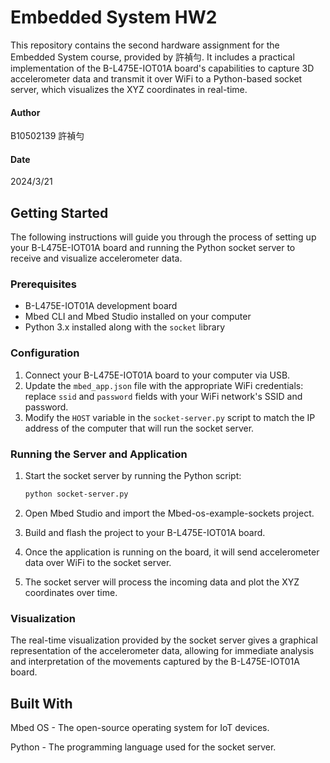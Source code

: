 # Embedded System HW2

This repository contains the second hardware assignment for the Embedded System course, provided by 許禎勻. It includes a practical implementation of the B-L475E-IOT01A board's capabilities to capture 3D accelerometer data and transmit it over WiFi to a Python-based socket server, which visualizes the XYZ coordinates in real-time.

#### Author
B10502139 許禎勻
#### Date
2024/3/21

## Getting Started

The following instructions will guide you through the process of setting up your B-L475E-IOT01A board and running the Python socket server to receive and visualize accelerometer data.

### Prerequisites

- B-L475E-IOT01A development board
- Mbed CLI and Mbed Studio installed on your computer
- Python 3.x installed along with the `socket` library

### Configuration

1. Connect your B-L475E-IOT01A board to your computer via USB.
2. Update the `mbed_app.json` file with the appropriate WiFi credentials: replace `ssid` and `password` fields with your WiFi network's SSID and password.
3. Modify the `HOST` variable in the `socket-server.py` script to match the IP address of the computer that will run the socket server.

### Running the Server and Application

1. Start the socket server by running the Python script:

   ```bash
   python socket-server.py
2. Open Mbed Studio and import the Mbed-os-example-sockets project.
3. Build and flash the project to your B-L475E-IOT01A board.
4. Once the application is running on the board, it will send accelerometer data over WiFi to the socket server.
5. The socket server will process the incoming data and plot the XYZ coordinates over time.
### Visualization

The real-time visualization provided by the socket server gives a graphical representation of the accelerometer data, allowing for immediate analysis and interpretation of the movements captured by the B-L475E-IOT01A board.

## Built With

Mbed OS - The open-source operating system for IoT devices.

Python - The programming language used for the socket server.
